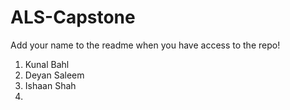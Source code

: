 # ALS-Capstone
Add your name to the readme when you have access to the repo!

1. Kunal Bahl
2. Deyan Saleem
3. Ishaan Shah
4. 
